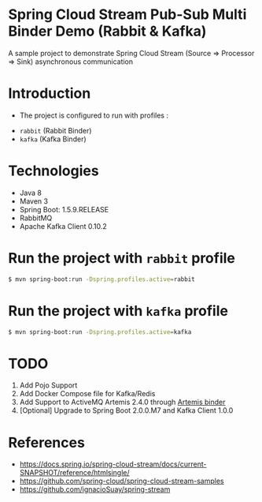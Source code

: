 # Spring Cloud Stream Pub-Sub Multi Binder Demo (Rabbit & Kafka)
  A sample project to demonstrate Spring Cloud Stream (Source => Processor => Sink) asynchronous communication
  
# Introduction
- The project is configured to run with profiles :
+ `rabbit` (Rabbit Binder)
+ `kafka` (Kafka Binder)

# Technologies
- Java 8
- Maven 3
- Spring Boot: 1.5.9.RELEASE
- RabbitMQ
- Apache Kafka Client 0.10.2 

# Run the project with `rabbit` profile

```sh
$ mvn spring-boot:run -Dspring.profiles.active=rabbit
```

# Run the project with `kafka` profile

```sh
$ mvn spring-boot:run -Dspring.profiles.active=kafka
```
# TODO
1. Add Pojo Support
2. Add Docker Compose file for Kafka/Redis
3. Add Support to ActiveMQ Artemis 2.4.0 through [Artemis binder](https://github.com/snowdrop/spring-cloud-stream-binder-artemis)
4. [Optional] Upgrade to Spring Boot 2.0.0.M7 and Kafka Client 1.0.0

# References

- https://docs.spring.io/spring-cloud-stream/docs/current-SNAPSHOT/reference/htmlsingle/ 
- https://github.com/spring-cloud/spring-cloud-stream-samples
- https://github.com/ignacioSuay/spring-stream